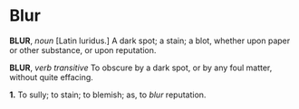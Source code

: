 # Blur

**BLUR**, _noun_ \[Latin luridus.\] A dark spot; a stain; a blot, whether upon paper or other substance, or upon reputation.

**BLUR**, _verb transitive_ To obscure by a dark spot, or by any foul matter, without quite effacing.

**1.** To sully; to stain; to blemish; as, to _blur_ reputation.